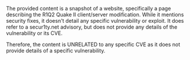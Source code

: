The provided content is a snapshot of a website, specifically a page describing the R1Q2 Quake II client/server modification. While it mentions security fixes, it doesn't detail any specific vulnerability or exploit. It does refer to a secur1ty.net advisory, but does not provide any details of the vulnerability or its CVE.

Therefore, the content is UNRELATED to any specific CVE as it does not provide details of a specific vulnerability.